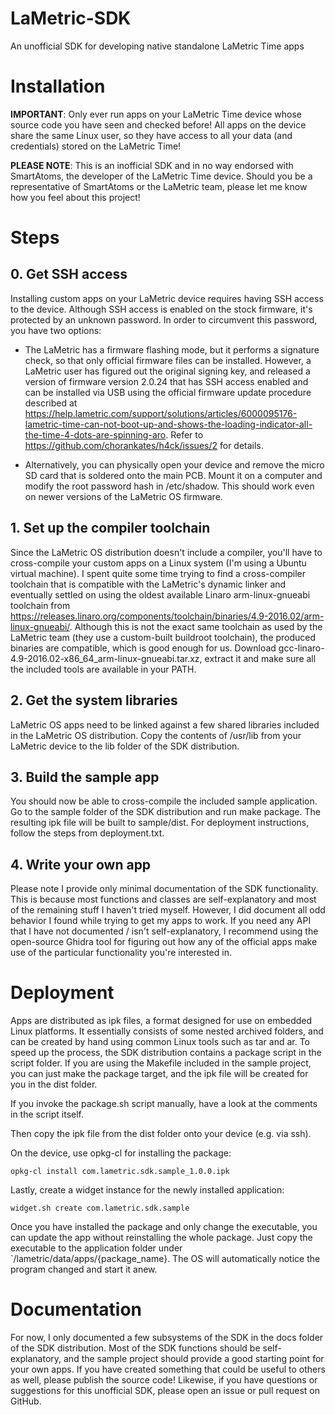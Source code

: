 # LaMetric-SDK
An unofficial SDK for developing native standalone LaMetric Time apps

# Installation

__IMPORTANT__: Only ever run apps on your LaMetric Time device whose source code you have seen and checked before! All apps on the device share the same Linux user, so they have access to all your data (and credentials) stored on the LaMetric Time!

__PLEASE NOTE__: This is an inofficial SDK and in no way endorsed with SmartAtoms, the developer of the LaMetric Time device. Should you be a representative of SmartAtoms or the LaMetric team, please let me know how you feel about this project!

# Steps

## 0. Get SSH access

Installing custom apps on your LaMetric device requires having SSH access to the device. Although SSH access is enabled on the stock firmware, it's protected by an unknown password. In order to circumvent this password, you have two options:

-   The LaMetric has a firmware flashing mode, but it performs a signature check, so that only official firmware files can be installed. However, a LaMetric user has figured out the original signing key, and released a version of firmware version 2.0.24 that has SSH access enabled and can be installed via USB using the official firmware update procedure described at https://help.lametric.com/support/solutions/articles/6000095176-lametric-time-can-not-boot-up-and-shows-the-loading-indicator-all-the-time-4-dots-are-spinning-aro. Refer to https://github.com/chorankates/h4ck/issues/2 for details.
    
-   Alternatively, you can physically open your device and remove the micro SD card that is soldered onto the main PCB. Mount it on a computer and modify the root password hash in /etc/shadow. This should work even on newer versions of the LaMetric OS firmware.
    

## 1. Set up the compiler toolchain

Since the LaMetric OS distribution doesn't include a compiler, you'll have to cross-compile your custom apps on a Linux system (I'm using a Ubuntu virtual machine). I spent quite some time trying to find a cross-compiler toolchain that is compatible with the LaMetric's dynamic linker and eventually settled on using the oldest available Linaro arm-linux-gnueabi toolchain from https://releases.linaro.org/components/toolchain/binaries/4.9-2016.02/arm-linux-gnueabi/. Although this is not the exact same toolchain as used by the LaMetric team (they use a custom-built buildroot toolchain), the produced binaries are compatible, which is good enough for us. Download gcc-linaro-4.9-2016.02-x86_64_arm-linux-gnueabi.tar.xz, extract it and make sure all the included tools are available in your PATH.

## 2. Get the system libraries

LaMetric OS apps need to be linked against a few shared libraries included in the LaMetric OS distribution. Copy the contents of /usr/lib from your LaMetric device to the lib folder of the SDK distribution.

## 3. Build the sample app

You should now be able to cross-compile the included sample application. Go to the sample folder of the SDK distribution and run make package. The resulting ipk file will be built to sample/dist. For deployment instructions, follow the steps from deployment.txt.

## 4. Write your own app

Please note I provide only minimal documentation of the SDK functionality. This is because most functions and classes are self-explanatory and most of the remaining stuff I haven't tried myself. However, I did document all odd behavior I found while trying to get my apps to work. If you need any API that I have not documented / isn't self-explanatory, I recommend using the open-source Ghidra tool for figuring out how any of the official apps make use of the particular functionality you're interested in.

# Deployment

Apps are distributed as ipk files, a format designed for use on embedded Linux platforms. It essentially consists of some nested archived folders, and can be created by hand using common Linux tools such as tar and ar. To speed up the process, the SDK distribution contains a package script in the script folder. If you are using the Makefile included in the sample project, you can just make the package target, and the ipk file will be created for you in the dist folder.

If you invoke the package.sh script manually, have a look at the comments in the script itself.

Then copy the ipk file from the dist folder onto your device (e.g. via ssh).

On the device, use opkg-cl for installing the package:

```
opkg-cl install com.lametric.sdk.sample_1.0.0.ipk
```

Lastly, create a widget instance for the newly installed application:

```
widget.sh create com.lametric.sdk.sample
```

Once you have installed the package and only change the executable, you can update the app without reinstalling the whole package. Just copy the executable to the application folder under `/lametric/data/apps/{package_name}. The OS will automatically notice the program changed and start it anew.

# Documentation

For now, I only documented a few subsystems of the SDK in the docs folder of the SDK distribution. Most of the SDK functions should be self-explanatory, and the sample project should provide a good starting point for your own apps. If you have created something that could be useful to others as well, please publish the source code! Likewise, if you have questions or suggestions for this unofficial SDK, please open an issue or pull request on GitHub.
